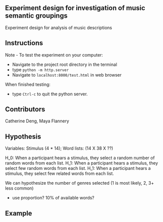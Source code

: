 ## Experiment design for investigation of music semantic groupings

Experiment design for analysis of music descriptions

## Instructions

Note - To test the experiment on your computer:

- Navigate to the project root directory in the terminal
- type `python -m http.server`
- Navigate to `localhost:8000/test.html` in web browser

When finished testing:

- type `Ctrl-c` to quit the python server.

## Contributors

Catherine Deng, Maya Flannery

## Hypothesis

Variables: Stimulus (4 * 14); Word lists: (14 X 38 X ??)

H_0: When a participant hears a stimulus, they select a random number of random words from each list.
H_1: When a participant hears a stimulus, they select few random words from each list.
H_1: When a participant hears a stimulus, they select few related words from each list.

We can hypothesize the number of genres selected (1 is most likely, 2, 3+ less common)
- use proportion? 10% of available words?

## Example